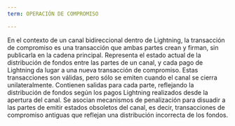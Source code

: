 ```yaml
---
term: OPERACIÓN DE COMPROMISO

---
```

En el contexto de un canal bidireccional dentro de Lightning, la transacción de compromiso es una transacción que ambas partes crean y firman, sin publicarla en la cadena principal. Representa el estado actual de la distribución de fondos entre las partes de un canal, y cada pago de Lightning da lugar a una nueva transacción de compromiso. Estas transacciones son válidas, pero sólo se emiten cuando el canal se cierra unilateralmente. Contienen salidas para cada parte, reflejando la distribución de fondos según los pagos Lightning realizados desde la apertura del canal. Se asocian mecanismos de penalización para disuadir a las partes de emitir estados obsoletos del canal, es decir, transacciones de compromiso antiguas que reflejan una distribución incorrecta de los fondos.